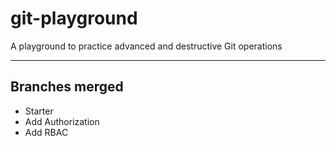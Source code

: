 # git-playground
A playground to practice advanced and destructive Git operations

---

## Branches merged

* Starter
* Add Authorization
* Add RBAC
